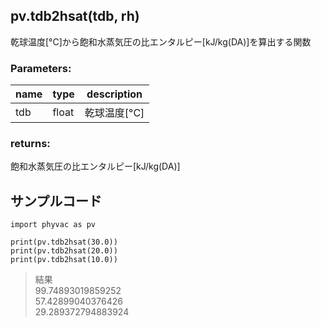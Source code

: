 ## pv.tdb2hsat(tdb, rh)
乾球温度[&deg;C]から飽和水蒸気圧の比エンタルピー[kJ/kg(DA)]を算出する関数    
### Parameters:
|  name  |  type  | description |
| ---- | ---- | ---- |
|tdb|float|乾球温度[&deg;C]|
  
### returns:
飽和水蒸気圧の比エンタルピー[kJ/kg(DA)]
  
## サンプルコード  
```
import phyvac as pv

print(pv.tdb2hsat(30.0))
print(pv.tdb2hsat(20.0))
print(pv.tdb2hsat(10.0))
```
> 結果  
> 99.74893019859252  
> 57.42899040376426  
> 29.289372794883924  
